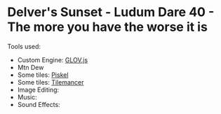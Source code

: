 Delver's Sunset - Ludum Dare 40 - The more you have the worse it is
=================================================

Tools used:
* Custom Engine: [GLOV.js](https://github.com/Jimbly/turbulenz-playground)
* Mtn Dew
* Some tiles: [Piskel](https://www.piskelapp.com/)
* Some tiles: [Tilemancer](https://led.itch.io/tilemancer)
* Image Editing:
* Music:
* Sound Effects: